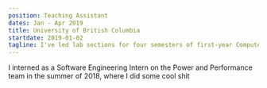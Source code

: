 ```yaml
---
position: Teaching Assistant
dates: Jan - Apr 2019
title: University of British Columbia
startdate: 2019-01-02
tagline: I've led lab sections for four semesters of first-year Computer Science students,
---
```

I interned as a Software Engineering Intern on the Power and Performance team in the summer of 2018, where I did some cool shit